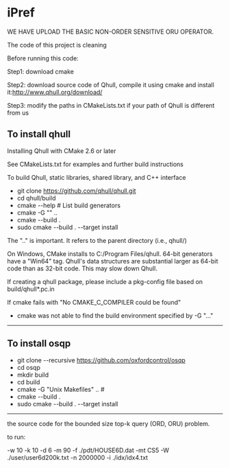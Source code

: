 # iPref

WE HAVE UPLOAD THE BASIC NON-ORDER SENSITIVE ORU OPERATOR.

The code of this project is cleaning

Before running this code:

Step1:
download cmake

Step2:
download source code of Qhull, compile it using cmake and install it:http://www.qhull.org/download/

Step3:
modify the paths in CMakeLists.txt if your path of Qhull is different from us

To install qhull
-----------------
Installing Qhull with CMake 2.6 or later

  See CMakeLists.txt for examples and further build instructions

  To build Qhull, static libraries, shared library, and C++ interface
  - git clone https://github.com/qhull/qhull.git
  - cd qhull/build
  - cmake --help  # List build generators
  - cmake -G "<generator>" ..   
  - cmake --build .
  - sudo cmake --build . --target install


  The ".." is important.  It refers to the parent directory (i.e., qhull/)

  On Windows, CMake installs to C:/Program Files/qhull.  64-bit generators
  have a "Win64" tag.  Qhull's data structures are substantial larger as
  64-bit code than as 32-bit code.  This may slow down Qhull.

  If creating a qhull package, please include a pkg-config file based on build/qhull*.pc.in

  If cmake fails with "No CMAKE_C_COMPILER could be found"
  - cmake was not able to find the build environment specified by -G "..."

-----------------

To install osqp
-----------------

  - git clone --recursive https://github.com/oxfordcontrol/osqp
  - cd osqp
  - mkdir build
  - cd build
  - cmake -G "Unix Makefiles" .. #
  - cmake --build .
  - sudo cmake --build . --target install  
-----------------

  
  
the source code for the bounded size top-k query (ORD, ORU) problem.

to run:

-w 10 -k 10 -d 6 -m 90 -f ./pdt/HOUSE6D.dat -mt CS5 -W ./user/user6d200k.txt -n 2000000 -i ./idx/idx4.txt

